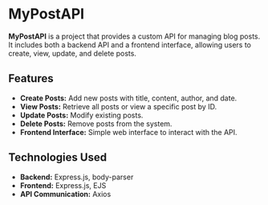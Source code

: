 # MyPostAPI

**MyPostAPI** is a project that provides a custom API for managing blog posts. It includes both a backend API and a frontend interface, allowing users to create, view, update, and delete posts.

## Features

- **Create Posts:** Add new posts with title, content, author, and date.
- **View Posts:** Retrieve all posts or view a specific post by ID.
- **Update Posts:** Modify existing posts.
- **Delete Posts:** Remove posts from the system.
- **Frontend Interface:** Simple web interface to interact with the API.

## Technologies Used

- **Backend:** Express.js, body-parser
- **Frontend:** Express.js, EJS
- **API Communication:** Axios
